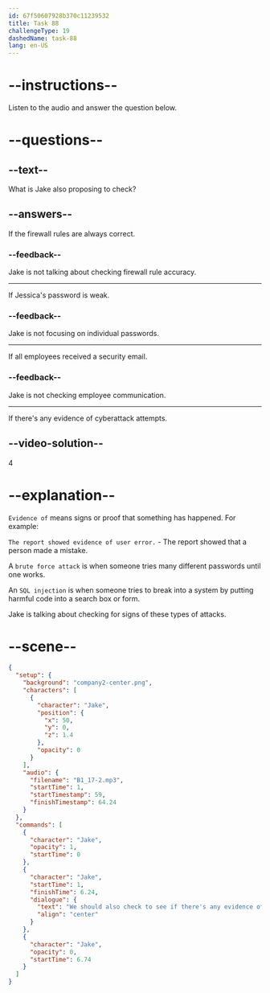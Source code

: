 ```yaml
---
id: 67f50607928b370c11239532
title: Task 88
challengeType: 19
dashedName: task-88
lang: en-US
---
```


<!-- (audio) Jake: We should also check to see if there's any evidence of brute force attacks or SQL injection attempts. -->

# --instructions--

Listen to the audio and answer the question below.

# --questions--

## --text--

What is Jake also proposing to check?

## --answers--

If the firewall rules are always correct.

### --feedback--

Jake is not talking about checking firewall rule accuracy.

---

If Jessica's password is weak.

### --feedback--

Jake is not focusing on individual passwords.

---

If all employees received a security email.

### --feedback--

Jake is not checking employee communication.

---

If there's any evidence of cyberattack attempts.

## --video-solution--

4

# --explanation--

`Evidence of` means signs or proof that something has happened. For example:

`The report showed evidence of user error.` - The report showed that a person made a mistake.

A `brute force attack` is when someone tries many different passwords until one works.

An `SQL injection` is when someone tries to break into a system by putting harmful code into a search box or form.

Jake is talking about checking for signs of these types of attacks.

# --scene--

```json
{
  "setup": {
    "background": "company2-center.png",
    "characters": [
      {
        "character": "Jake",
        "position": {
          "x": 50,
          "y": 0,
          "z": 1.4
        },
        "opacity": 0
      }
    ],
    "audio": {
      "filename": "B1_17-2.mp3",
      "startTime": 1,
      "startTimestamp": 59,
      "finishTimestamp": 64.24
    }
  },
  "commands": [
    {
      "character": "Jake",
      "opacity": 1,
      "startTime": 0
    },
    {
      "character": "Jake",
      "startTime": 1,
      "finishTime": 6.24,
      "dialogue": {
        "text": "We should also check to see if there's any evidence of brute force attacks or SQL injection attempts.",
        "align": "center"
      }
    },
    {
      "character": "Jake",
      "opacity": 0,
      "startTime": 6.74
    }
  ]
}
```
